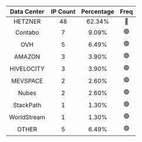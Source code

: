 | Data Center | IP Count | Percentage | Freq |
|:------------:|:--------:|:-----------:|:-----:|
| HETZNER | 48 | 62.34% | 🔴 |
| Contabo | 7 | 9.09% | 🟢 |
| OVH | 5 | 6.49% | 🟢 |
| AMAZON | 3 | 3.90% | 🟢 |
| HIVELOCITY | 3 | 3.90% | 🟢 |
| MEVSPACE | 2 | 2.60% | 🟢 |
| Nubes | 2 | 2.60% | 🟢 |
| StackPath | 1 | 1.30% | 🟢 |
| WorldStream | 1 | 1.30% | 🟢 |
| OTHER | 5 | 6.49% | 🟢 |